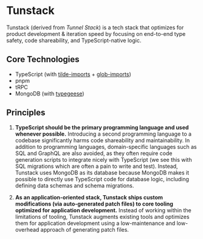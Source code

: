 # Tunstack

Tunstack (derived from _Tunnel Stack_) is a tech stack that optimizes for product development & iteration speed by focusing on end-to-end type safety, code shareability, and TypeScript-native logic.

## Core Technologies

- TypeScript (with [tilde-imports](https://github.com/Tunnel-Labs/tilde-imports) + [glob-imports](https://github.com/Tunnel-Labs/glob-imports))
- pnpm
- tRPC
- MongoDB (with [typegeese](https://github.com/Tunnel-Labs/typegeese))

## Principles

1. **TypeScript should be the primary programming language and used whenever possible.** Introducing a second programming language to a codebase significantly harms code shareability and maintainability. In addition to programming languages, domain-specific languages such as SQL and GraphQL are also avoided, as they often require code generation scripts to integrate nicely with TypeScript (we see this with SQL migrations which are often a pain to write and test). Instead, Tunstack uses MongoDB as its database because MongoDB makes it possible to directly use TypeScript code for database logic, including defining data schemas and schema migrations.

2. **As an application-oriented stack, Tunstack ships custom modifications (via auto-generated patch files) to core tooling optimized for application development.** Instead of working within the limitations of tooling, Tunstack augments existing tools and optimizes them for application development using a low-maintenance and low-overhead approach of generating patch files.
